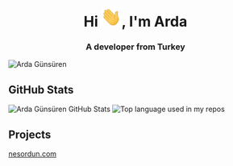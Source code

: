 <h1 align="center">
  Hi <img src="https://raw.githubusercontent.com/ArdaGnsrn/ArdaGnsrn/main/gifs/Hi.gif" width="40px" />, I'm Arda
</h1>
<h3 align="center">A developer from Turkey</h3>
<p align="left"> 
  <img src="https://komarev.com/ghpvc/?username=ArdaGnsrn" alt="Arda Günsüren" /> 
</p>

<h2>GitHub Stats</h2>
<p>
  <img src="https://github-readme-stats.vercel.app/api?username=ArdaGnsrn&show_icons=true&count_private=true" alt="Arda Günsüren GitHub Stats">
  <img width="" src="https://github-readme-stats.vercel.app/api/top-langs/?username=ArdaGnsrn&layout=compact&hide_title=1&card_width=300" alt="Top language used in my repos" />
</p>

<h2>Projects</h2>
<p>
  <a href="https://nesordun.com">nesordun.com</a>
</p>

